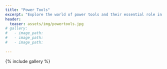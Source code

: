 ```yaml
---
title: "Power Tools"
excerpt: "Explore the world of power tools and their essential role in crafting, construction, and DIY projects."
header:
  teaser: assets/img/powertools.jpg
# gallery:
#   - image_path: 
#   - image_path: 
#   - image_path: 
   
---
```

{% include gallery %}